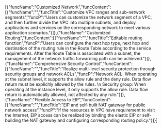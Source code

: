 [{"funcName":"Customized Network","funcContent":[{"funcName":"","funcTitle":"Customize VPC ranges and sub-network segments","funcP":"Users can customize the network segment of a VPC, and then further divide the VPC into multiple subnets, and deploy applications and services on the corresponding network to meet various application scenarios."}]},{"funcName":"Customized Routing","funcContent":[{"funcName":"","funcTitle":"Editable routing function","funcP":"Users can configure the next hop type, next hop and destination of the routing rule in the Route Table according to the service requirements. After the Route Table is associated with a subnet, the management of the network traffic forwarding path can be achieved."}]},{"funcName":"Comprehensive Security Control","funcContent":[{"funcName":"","funcTitle":"Realize multi-level security protection through security groups and network ACLs","funcP":"Network ACL: When operating at the subnet level, it supports the allow rule and the deny rule. Data flow return must be explicitly allowed by the rules. \n Security group: When operating at the instance level, it only supports the allow rule. Data flow return is automatically allowed, not affected by any rule."}]},{"funcName":"Flexible Access to EIP","funcContent":[{"funcName":"","funcTitle":"EIP and self-built NAT gateway for public network access","funcP":"If the resources in VPC have requirement to visit the Internet, EIP access can be realized by binding the elastic EIP or self-building the NAT gateway and configuring corresponding routing policy."}]}]